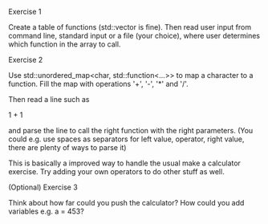 Exercise 1

Create a table of functions (std::vector is fine).  Then read user input from command line, standard input or a file (your choice), where user determines which function in the array to call.

 

Exercise 2

Use std::unordered_map<char, std::function<...>> to map a character to a function.  Fill the map with operations '+', '-', '*' and '/'.

Then read a line such as

1 + 1

and parse the line to call the right function with the right parameters.  (You could e.g. use spaces as separators for left value, operator, right value, there are plenty of ways to parse it)

This is basically a improved way to handle the usual make a calculator exercise.  Try adding your own operators to do other stuff as well.

 

(Optional) Exercise 3

Think about how far could you push the calculator?  How could you add variables e.g. a = 453?
